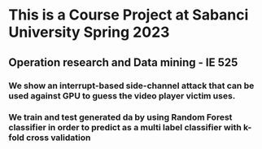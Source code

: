 # This is a Course Project at Sabanci University Spring 2023
## Operation research and Data mining - IE 525

### We show an interrupt-based side-channel attack that can be used against GPU to guess the video player victim uses. 
### We train and test generated da by using Random Forest classifier in order to predict as a multi label classifier with k-fold cross validation
